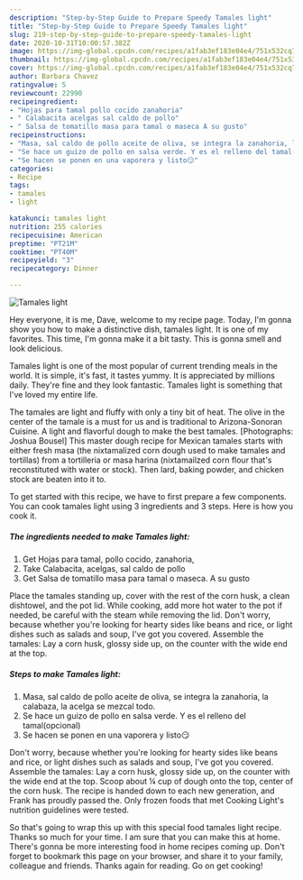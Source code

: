 ```yaml
---
description: "Step-by-Step Guide to Prepare Speedy Tamales light"
title: "Step-by-Step Guide to Prepare Speedy Tamales light"
slug: 219-step-by-step-guide-to-prepare-speedy-tamales-light
date: 2020-10-31T10:00:57.382Z
image: https://img-global.cpcdn.com/recipes/a1fab3ef183e04e4/751x532cq70/tamales-light-foto-principal.jpg
thumbnail: https://img-global.cpcdn.com/recipes/a1fab3ef183e04e4/751x532cq70/tamales-light-foto-principal.jpg
cover: https://img-global.cpcdn.com/recipes/a1fab3ef183e04e4/751x532cq70/tamales-light-foto-principal.jpg
author: Barbara Chavez
ratingvalue: 5
reviewcount: 22990
recipeingredient:
- "Hojas para tamal pollo cocido zanahoria"
- " Calabacita acelgas sal caldo de pollo"
- " Salsa de tomatillo masa para tamal o maseca A su gusto"
recipeinstructions:
- "Masa, sal caldo de pollo aceite de oliva, se integra la zanahoria, la calabaza, la acelga se mezcal todo."
- "Se hace un guizo de pollo en salsa verde. Y es el relleno del tamal(opcional)"
- "Se hacen se ponen en una vaporera y listo😏"
categories:
- Recipe
tags:
- tamales
- light

katakunci: tamales light 
nutrition: 255 calories
recipecuisine: American
preptime: "PT21M"
cooktime: "PT40M"
recipeyield: "3"
recipecategory: Dinner

---
```



![Tamales light](https://img-global.cpcdn.com/recipes/a1fab3ef183e04e4/751x532cq70/tamales-light-foto-principal.jpg)

Hey everyone, it is me, Dave, welcome to my recipe page. Today, I'm gonna show you how to make a distinctive dish, tamales light. It is one of my favorites. This time, I'm gonna make it a bit tasty. This is gonna smell and look delicious.

Tamales light is one of the most popular of current trending meals in the world. It is simple, it's fast, it tastes yummy. It is appreciated by millions daily. They're fine and they look fantastic. Tamales light is something that I've loved my entire life.

The tamales are light and fluffy with only a tiny bit of heat. The olive in the center of the tamale is a must for us and is traditional to Arizona-Sonoran Cuisine. A light and flavorful dough to make the best tamales. [Photographs: Joshua Bousel] This master dough recipe for Mexican tamales starts with either fresh masa (the nixtamalized corn dough used to make tamales and tortillas) from a tortilleria or masa harina (nixtamailzed corn flour that&#39;s reconstituted with water or stock). Then lard, baking powder, and chicken stock are beaten into it to.


To get started with this recipe, we have to first prepare a few components. You can cook tamales light using 3 ingredients and 3 steps. Here is how you cook it.

<!--inarticleads1-->

##### The ingredients needed to make Tamales light:

1. Get Hojas para tamal, pollo cocido, zanahoria,
1. Take  Calabacita, acelgas, sal caldo de pollo
1. Get  Salsa de tomatillo masa para tamal o maseca. A su gusto


Place the tamales standing up, cover with the rest of the corn husk, a clean dishtowel, and the pot lid. While cooking, add more hot water to the pot if needed, be careful with the steam while removing the lid. Don&#39;t worry, because whether you&#39;re looking for hearty sides like beans and rice, or light dishes such as salads and soup, I&#39;ve got you covered. Assemble the tamales: Lay a corn husk, glossy side up, on the counter with the wide end at the top. 

<!--inarticleads2-->

##### Steps to make Tamales light:

1. Masa, sal caldo de pollo aceite de oliva, se integra la zanahoria, la calabaza, la acelga se mezcal todo.
1. Se hace un guizo de pollo en salsa verde. Y es el relleno del tamal(opcional)
1. Se hacen se ponen en una vaporera y listo😏


Don&#39;t worry, because whether you&#39;re looking for hearty sides like beans and rice, or light dishes such as salads and soup, I&#39;ve got you covered. Assemble the tamales: Lay a corn husk, glossy side up, on the counter with the wide end at the top. Scoop about ¼ cup of dough onto the top, center of the corn husk. The recipe is handed down to each new generation, and Frank has proudly passed the. Only frozen foods that met Cooking Light&#39;s nutrition guidelines were tested. 

So that's going to wrap this up with this special food tamales light recipe. Thanks so much for your time. I am sure that you can make this at home. There's gonna be more interesting food in home recipes coming up. Don't forget to bookmark this page on your browser, and share it to your family, colleague and friends. Thanks again for reading. Go on get cooking!
